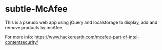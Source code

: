 # subtle-McAfee
This is a pseudo web app using jQuery and localstorage to display, add and remove products by mcAfee

For more info:
https://www.hackerearth.com/mcafee-part-of-intel-contentsecurity/
